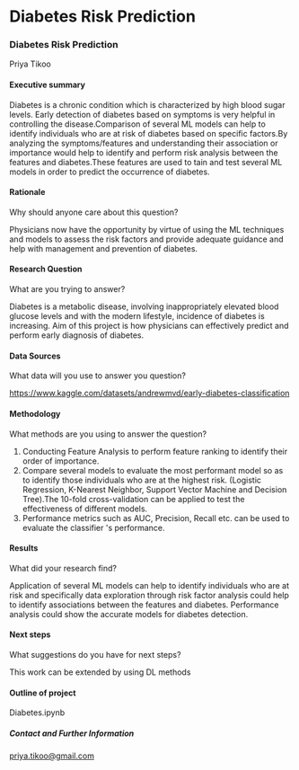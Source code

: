 Diabetes Risk Prediction
=======
### Diabetes Risk Prediction

Priya Tikoo

#### Executive summary
Diabetes is a chronic condition which is characterized by high blood sugar levels. Early detection of diabetes based on symptoms is very helpful in controlling the disease.Comparison of several ML models can help to identify individuals who are at risk of diabetes based on specific factors.By analyzing the symptoms/features and understanding their association or importance would help to identify and perform risk analysis between the features and diabetes.These features are used to tain and test several ML models in order to predict the occurrence of diabetes. 

#### Rationale
Why should anyone care about this question?

Physicians now have the opportunity by virtue of using the ML techniques and models to assess the risk factors and provide adequate guidance and help with management and prevention of diabetes.
#### Research Question
What are you trying to answer?

Diabetes is a metabolic disease, involving inappropriately elevated blood glucose levels and with the modern lifestyle, incidence of diabetes is increasing. Aim of this project is how physicians can effectively predict and perform early diagnosis of diabetes.
#### Data Sources
What data will you use to answer you question?

https://www.kaggle.com/datasets/andrewmvd/early-diabetes-classification
#### Methodology
What methods are you using to answer the question?

1. Conducting Feature Analysis to perform feature ranking to identify their order of importance.
2. Compare several models to evaluate the most performant model so as to identify those individuals who are at the highest risk. (Logistic Regression, K-Nearest Neighbor, Support Vector Machine and Decision Tree).The 10-fold cross-validation can be applied to test the effectiveness of different models.
3. Performance metrics such as AUC, Precision, Recall etc. can be used to evaluate the classifier 's performance.

#### Results
What did your research find?

Application of several ML models can help to identify individuals who are at risk and specifically data exploration through risk factor analysis could help to identify associations between the features and diabetes. Performance analysis could show the accurate models for diabetes detection.
#### Next steps
What suggestions do you have for next steps?

This work can be extended by using DL methods
#### Outline of project

Diabetes.ipynb

##### Contact and Further Information
priya.tikoo@gmail.com
